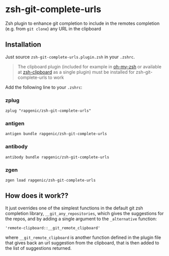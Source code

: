 # zsh-git-complete-urls
Zsh plugin to enhance git completion to include in the remotes completion (e.g. from `git clone`) any URL in the clipboard

## Installation

Just source `zsh-git-complete-urls.plugin.zsh` in your `.zshrc`.

> The clipboard plugin (included for example in [oh-my-zsh](https://github.com/robbyrussell/oh-my-zsh) or available at [zsh-clipboard](https://github.com/twang817/zsh-clipboard) as a single plugin) must be installed for zsh-git-complete-urls to work

Add the following line to your `.zshrc`:

### zplug

```console
zplug "rapgenic/zsh-git-complete-urls"
```

### antigen

```console
antigen bundle rapgenic/zsh-git-complete-urls
```

### antibody

```console
antibody bundle rapgenic/zsh-git-complete-urls
```

### zgen

```console
zgen load rapgenic/zsh-git-complete-urls
```

## How does it work??

It just overrides one of the simplest functions in the default git zsh completion library, `__git_any_repositories`, which gives the suggestions for the repos, and by adding a single argument to the `_alternative` function:

```console
'remote-clipboard::__git_remote_clipboard'
```

where `__git_remote_clipboard` is another function defined in the plugin file that gives back an url suggestion from the clipboard, that is then added to the list of suggestions returned.